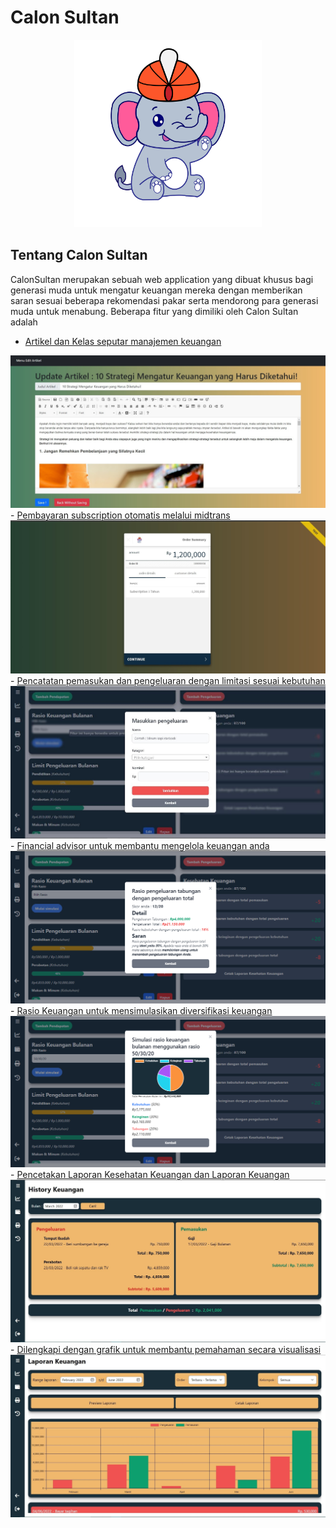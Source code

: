 # Calon Sultan
<p align="center"><img src="https://github.com/EnricoAdi/CalonSultan/blob/master/Screenshot/desainlogoaplin_2-01.jpg" width="300"></p>

## Tentang Calon Sultan

CalonSultan merupakan sebuah web application yang dibuat khusus bagi generasi muda untuk mengatur keuangan mereka dengan memberikan saran sesuai beberapa rekomendasi pakar serta mendorong para generasi muda untuk menabung. Beberapa fitur yang dimiliki oleh Calon Sultan adalah 

-  <a href='https://github.com/EnricoAdi/CalonSultan/blob/master/Screenshot/Update%20Artikel.jpg' target="_blank" >Artikel dan Kelas seputar manajemen keuangan  </a>
<img src="https://github.com/EnricoAdi/CalonSultan/blob/master/Screenshot/Update%20Artikel.jpg">
-  <a href='https://github.com/EnricoAdi/CalonSultan/blob/master/Screenshot/Transaksi.jpg' target='_blank'>Pembayaran subscription otomatis melalui midtrans </a>
<img src="https://github.com/EnricoAdi/CalonSultan/blob/master/Screenshot/Transaksi.jpg">
-  <a href='https://github.com/EnricoAdi/CalonSultan/blob/master/Screenshot/Keuangan%282%29.jpg' target='_blank'> Pencatatan pemasukan dan pengeluaran dengan limitasi sesuai kebutuhan </a>
<img src="https://github.com/EnricoAdi/CalonSultan/blob/master/Screenshot/Keuangan%282%29.jpg">
- <a href='https://github.com/EnricoAdi/CalonSultan/blob/master/Screenshot/Kesehatan.png' target='_blank'> Financial advisor untuk membantu mengelola keuangan anda </a>
<img src="https://github.com/EnricoAdi/CalonSultan/blob/master/Screenshot/Kesehatan.png">
- <a href='https://github.com/EnricoAdi/CalonSultan/blob/master/Screenshot/RasioKeuangan.png' target='_blank'> Rasio Keuangan untuk mensimulasikan diversifikasi keuangan  </a>
<img src="https://github.com/EnricoAdi/CalonSultan/blob/master/Screenshot/RasioKeuangan.png">
-  <a href='https://github.com/EnricoAdi/CalonSultan/blob/master/Screenshot/Laporan.jpg' target='_blank'>Pencetakan Laporan Kesehatan Keuangan dan Laporan Keuangan </a>
<img src="https://github.com/EnricoAdi/CalonSultan/blob/master/Screenshot/Laporan.jpg">
-  <a href='https://github.com/EnricoAdi/CalonSultan/blob/master/Screenshot/Chart.jpg' target='_blank'>Dilengkapi dengan grafik untuk membantu pemahaman secara visualisasi</a>
<img src="https://github.com/EnricoAdi/CalonSultan/blob/master/Screenshot/Chart.jpg">
  
